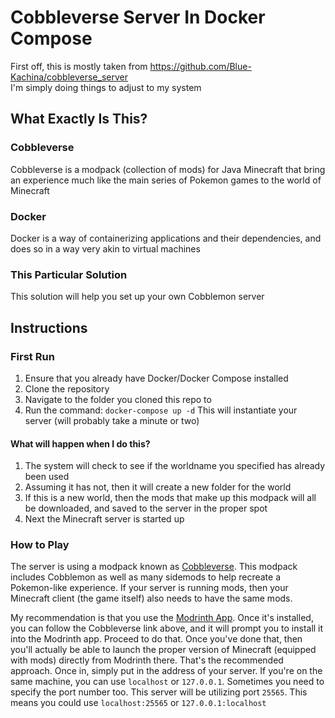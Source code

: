 # Cobbleverse Server In Docker Compose
First off, this is mostly taken from https://github.com/Blue-Kachina/cobbleverse_server \
I'm simply doing things to adjust to my system

## What Exactly Is This?
### Cobbleverse
Cobbleverse is a modpack (collection of mods) for Java Minecraft that bring an experience much like the main series of Pokemon games to the world of Minecraft

### Docker
Docker is a way of containerizing applications and their dependencies, and does so in a way very akin to virtual machines

### This Particular Solution
This solution will help you set up your own Cobblemon server

## Instructions
### First Run
1) Ensure that you already have Docker/Docker Compose installed
2) Clone the repository
3) Navigate to the folder you cloned this repo to
4) Run the command: `docker-compose up -d` This will instantiate your server (will probably take a minute or two)

#### What will happen when I do this?
1) The system will check to see if the worldname you specified has already been used
2) Assuming it has not, then it will create a new folder for the world
3) If this is a new world, then the mods that make up this modpack will all be downloaded, and saved to the server in the proper spot
4) Next the Minecraft server is started up

### How to Play
The server is using a modpack known as [Cobbleverse](https://modrinth.com/modpack/cobbleverse).
This modpack includes Cobblemon as well as many sidemods to help recreate a Pokemon-like experience.
If your server is running mods, then your Minecraft client (the game itself) also needs to have the same mods.

My recommendation is that you use the [Modrinth App](https://modrinth.com/app).  Once it's installed, you can follow the Cobbleverse link above, and it will prompt you to install it into the Modrinth app.  Proceed to do that.  Once you've done that, then you'll actually be able to launch the proper version of Minecraft (equipped with mods) directly from Modrinth there.  That's the recommended approach.
Once in, simply put in the address of your server.  If you're on the same machine, you can use `localhost` or `127.0.0.1`.
Sometimes you need to specify the port number too.  This server will be utilizing port `25565`.
This means you could use `localhost:25565` or `127.0.0.1:localhost`

